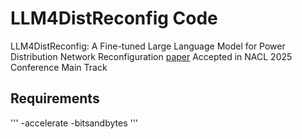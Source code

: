 # LLM4DistReconfig Code
LLM4DistReconfig: A Fine-tuned Large Language Model for Power Distribution Network Reconfiguration [paper](https://arxiv.org/abs/2501.14960)
Accepted in NACL 2025 Conference Main Track

## Requirements
'''
-accelerate
-bitsandbytes
'''
